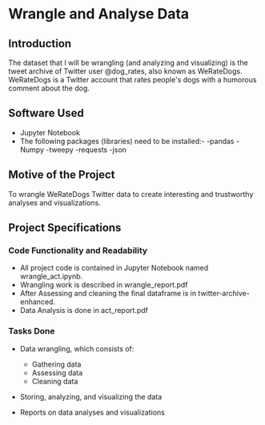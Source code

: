 # Wrangle and Analyse Data

## Introduction

The dataset that I will be wrangling (and analyzing and visualizing) is the tweet archive of Twitter user @dog_rates, also known as WeRateDogs. WeRateDogs is a Twitter account that rates people's dogs with a humorous comment about the dog. 

## Software Used

- Jupyter Notebook
- The following packages (libraries) need to be installed:-
	-pandas
	-Numpy
	-tweepy
	-requests
	-json

## Motive of the Project

To wrangle WeRateDogs Twitter data to create interesting and trustworthy analyses and visualizations. 

## Project Specifications

### Code Functionality and Readability 

- All project code is contained in Jupyter Notebook named wrangle_act.ipynb.
- Wrangling work is described in wrangle_report.pdf
- After Assessing and cleaning the final dataframe is in twitter-archive-enhanced.
- Data Analysis is done in act_report.pdf


### Tasks Done

- Data wrangling, which consists of:

	- Gathering data
	- Assessing data
	- Cleaning data
- Storing, analyzing, and visualizing the data
- Reports on data analyses and visualizations

